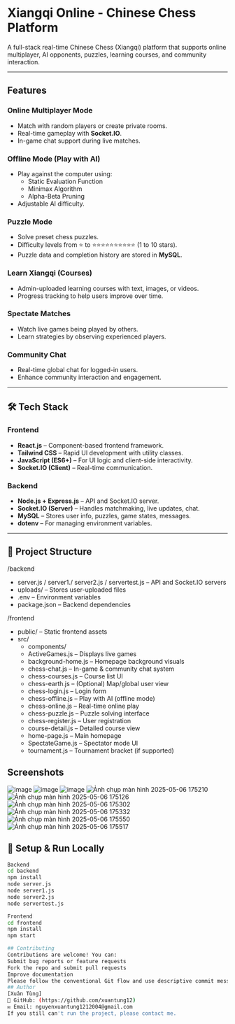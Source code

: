 # Xiangqi Online - Chinese Chess Platform

A full-stack real-time Chinese Chess (Xiangqi) platform that supports online multiplayer, AI opponents, puzzles, learning courses, and community interaction.

---

## Features

### Online Multiplayer Mode
- Match with random players or create private rooms.
- Real-time gameplay with **Socket.IO**.
- In-game chat support during live matches.

### Offline Mode (Play with AI)
- Play against the computer using:
  - Static Evaluation Function
  - Minimax Algorithm
  - Alpha-Beta Pruning
- Adjustable AI difficulty.

### Puzzle Mode
- Solve preset chess puzzles.
- Difficulty levels from ⭐ to ⭐⭐⭐⭐⭐⭐⭐⭐⭐⭐ (1 to 10 stars).
- Puzzle data and completion history are stored in **MySQL**.

### Learn Xiangqi (Courses)
- Admin-uploaded learning courses with text, images, or videos.
- Progress tracking to help users improve over time.

### Spectate Matches
- Watch live games being played by others.
- Learn strategies by observing experienced players.

### Community Chat
- Real-time global chat for logged-in users.
- Enhance community interaction and engagement.

---

## 🛠️ Tech Stack

### Frontend
- **React.js** – Component-based frontend framework.
- **Tailwind CSS** – Rapid UI development with utility classes.
- **JavaScript (ES6+)** – For UI logic and client-side interactivity.
- **Socket.IO (Client)** – Real-time communication.

### Backend
- **Node.js + Express.js** – API and Socket.IO server.
- **Socket.IO (Server)** – Handles matchmaking, live updates, chat.
- **MySQL** – Stores user info, puzzles, game states, messages.
- **dotenv** – For managing environment variables.

---

## 📁 Project Structure
/backend
- server.js / server1./ server2.js / servertest.js – API and Socket.IO servers
- uploads/ – Stores user-uploaded files
- .env – Environment variables
- package.json – Backend dependencies

/frontend
- public/ – Static frontend assets
- src/
  - components/
  - ActiveGames.js – Displays live games
  - background-home.js – Homepage background visuals
  - chess-chat.js – In-game & community chat system
  - chess-courses.js – Course list UI
  - chess-earth.js – (Optional) Map/global user view
  - chess-login.js – Login form
  - chess-offline.js – Play with AI (offline mode)
  - chess-online.js – Real-time online play
  - chess-puzzle.js – Puzzle solving interface
  - chess-register.js – User registration
  - course-detail.js – Detailed course view
  - home-page.js – Main homepage
  - SpectateGame.js – Spectator mode UI
  - tournament.js – Tournament bracket (if supported)

## Screenshots
![image](https://github.com/user-attachments/assets/0728e0fd-8eea-4c40-bacd-a0b20865cf43)
![image](https://github.com/user-attachments/assets/e2589844-8c4c-4ff8-b394-524053d0cc3f)
![image](https://github.com/user-attachments/assets/d08e0b5b-4e8d-48a0-8c96-ca108e6823f6)
![Ảnh chụp màn hình 2025-05-06 175210](https://github.com/user-attachments/assets/4c951389-2b71-4334-a92a-6754dd9badd8)
![Ảnh chụp màn hình 2025-05-06 175126](https://github.com/user-attachments/assets/ad4bbafa-70e0-463c-970a-28cdd02079d1)
![Ảnh chụp màn hình 2025-05-06 175302](https://github.com/user-attachments/assets/33514b4d-8b74-4b0d-88dc-a3195c6f5790)
![Ảnh chụp màn hình 2025-05-06 175332](https://github.com/user-attachments/assets/7813cc55-35bc-4aca-b426-07b0e9d655de)
![Ảnh chụp màn hình 2025-05-06 175550](https://github.com/user-attachments/assets/2bcedf31-9a4d-4df0-8117-e8df83f6df64)
![Ảnh chụp màn hình 2025-05-06 175517](https://github.com/user-attachments/assets/d0a96b66-6353-48f5-b19b-2c8135edfdcf)

## 🧪 Setup & Run Locally

```bash
Backend
cd backend
npm install
node server.js
node server1.js
node server2.js
node servertest.js

Frontend
cd frontend
npm install
npm start

## Contributing
Contributions are welcome! You can:
Submit bug reports or feature requests
Fork the repo and submit pull requests
Improve documentation
Please follow the conventional Git flow and use descriptive commit messages.
## Author
[Xuân Tùng]
🔗 GitHub: (https://github.com/xuantung12)
✉️ Email: nguyenxuantung1212004@gmail.com
If you still can't run the project, please contact me.












